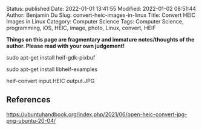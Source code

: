 Status: published
Date: 2022-01-01 13:41:55
Modified: 2022-01-02 08:51:44
Author: Benjamin Du
Slug: convert-heic-images-in-linux
Title: Convert HEIC Images in Linux
Category: Computer Science
Tags: Computer Science, programming, iOS, HEIC, image, photo, Linux, convert, HEIF

**Things on this page are fragmentary and immature notes/thoughts of the author. Please read with your own judgement!**


sudo apt-get install heif-gdk-pixbuf


sudo apt-get install libheif-examples


heif-convert input.HEIC output.JPG


## References

https://ubuntuhandbook.org/index.php/2021/06/open-heic-convert-jpg-png-ubuntu-20-04/